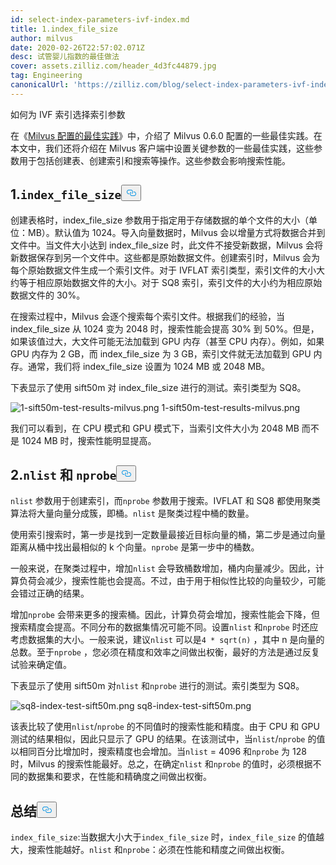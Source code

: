 ```yaml
---
id: select-index-parameters-ivf-index.md
title: 1.index_file_size
author: milvus
date: 2020-02-26T22:57:02.071Z
desc: 试管婴儿指数的最佳做法
cover: assets.zilliz.com/header_4d3fc44879.jpg
tag: Engineering
canonicalUrl: 'https://zilliz.com/blog/select-index-parameters-ivf-index'
---
```

<custom-h1>如何为 IVF 索引选择索引参数</custom-h1><p>在《<a href="https://medium.com/@milvusio/best-practices-for-milvus-configuration-f38f1e922418">Milvus 配置的最佳实践</a>》中，介绍了 Milvus 0.6.0 配置的一些最佳实践。在本文中，我们还将介绍在 Milvus 客户端中设置关键参数的一些最佳实践，这些参数用于包括创建表、创建索引和搜索等操作。这些参数会影响搜索性能。</p>
<h2 id="1-codeindexfilesizecode" class="common-anchor-header">1.<code translate="no">index_file_size</code><button data-href="#1-codeindexfilesizecode" class="anchor-icon" translate="no">
      <svg translate="no"
        aria-hidden="true"
        focusable="false"
        height="20"
        version="1.1"
        viewBox="0 0 16 16"
        width="16"
      >
        <path
          fill="#0092E4"
          fill-rule="evenodd"
          d="M4 9h1v1H4c-1.5 0-3-1.69-3-3.5S2.55 3 4 3h4c1.45 0 3 1.69 3 3.5 0 1.41-.91 2.72-2 3.25V8.59c.58-.45 1-1.27 1-2.09C10 5.22 8.98 4 8 4H4c-.98 0-2 1.22-2 2.5S3 9 4 9zm9-3h-1v1h1c1 0 2 1.22 2 2.5S13.98 12 13 12H9c-.98 0-2-1.22-2-2.5 0-.83.42-1.64 1-2.09V6.25c-1.09.53-2 1.84-2 3.25C6 11.31 7.55 13 9 13h4c1.45 0 3-1.69 3-3.5S14.5 6 13 6z"
        ></path>
      </svg>
    </button></h2><p>创建表格时，index_file_size 参数用于指定用于存储数据的单个文件的大小（单位：MB）。默认值为 1024。导入向量数据时，Milvus 会以增量方式将数据合并到文件中。当文件大小达到 index_file_size 时，此文件不接受新数据，Milvus 会将新数据保存到另一个文件中。这些都是原始数据文件。创建索引时，Milvus 会为每个原始数据文件生成一个索引文件。对于 IVFLAT 索引类型，索引文件的大小大约等于相应原始数据文件的大小。对于 SQ8 索引，索引文件的大小约为相应原始数据文件的 30%。</p>
<p>在搜索过程中，Milvus 会逐个搜索每个索引文件。根据我们的经验，当 index_file_size 从 1024 变为 2048 时，搜索性能会提高 30% 到 50%。但是，如果该值过大，大文件可能无法加载到 GPU 内存（甚至 CPU 内存）。例如，如果 GPU 内存为 2 GB，而 index_file_size 为 3 GB，索引文件就无法加载到 GPU 内存。通常，我们将 index_file_size 设置为 1024 MB 或 2048 MB。</p>
<p>下表显示了使用 sift50m 对 index_file_size 进行的测试。索引类型为 SQ8。</p>
<p>
  
   <span class="img-wrapper"> <img translate="no" src="https://assets.zilliz.com/1_sift50m_test_results_milvus_74f60de4aa.png" alt="1-sift50m-test-results-milvus.png" class="doc-image" id="1-sift50m-test-results-milvus.png" />
   </span> <span class="img-wrapper"> <span>1-sift50m-test-results-milvus.png</span> </span></p>
<p>我们可以看到，在 CPU 模式和 GPU 模式下，当索引文件大小为 2048 MB 而不是 1024 MB 时，搜索性能明显提高。</p>
<h2 id="2-codenlistcode-and-codenprobecode" class="common-anchor-header">2.<code translate="no">nlist</code> <strong>和</strong> <code translate="no">nprobe</code><button data-href="#2-codenlistcode-and-codenprobecode" class="anchor-icon" translate="no">
      <svg translate="no"
        aria-hidden="true"
        focusable="false"
        height="20"
        version="1.1"
        viewBox="0 0 16 16"
        width="16"
      >
        <path
          fill="#0092E4"
          fill-rule="evenodd"
          d="M4 9h1v1H4c-1.5 0-3-1.69-3-3.5S2.55 3 4 3h4c1.45 0 3 1.69 3 3.5 0 1.41-.91 2.72-2 3.25V8.59c.58-.45 1-1.27 1-2.09C10 5.22 8.98 4 8 4H4c-.98 0-2 1.22-2 2.5S3 9 4 9zm9-3h-1v1h1c1 0 2 1.22 2 2.5S13.98 12 13 12H9c-.98 0-2-1.22-2-2.5 0-.83.42-1.64 1-2.09V6.25c-1.09.53-2 1.84-2 3.25C6 11.31 7.55 13 9 13h4c1.45 0 3-1.69 3-3.5S14.5 6 13 6z"
        ></path>
      </svg>
    </button></h2><p><code translate="no">nlist</code> 参数用于创建索引，而<code translate="no">nprobe</code> 参数用于搜索。IVFLAT 和 SQ8 都使用聚类算法将大量向量分成簇，即桶。<code translate="no">nlist</code> 是聚类过程中桶的数量。</p>
<p>使用索引搜索时，第一步是找到一定数量最接近目标向量的桶，第二步是通过向量距离从桶中找出最相似的 k 个向量。<code translate="no">nprobe</code> 是第一步中的桶数。</p>
<p>一般来说，在聚类过程中，增加<code translate="no">nlist</code> 会导致桶数增加，桶内向量减少。因此，计算负荷会减少，搜索性能也会提高。不过，由于用于相似性比较的向量较少，可能会错过正确的结果。</p>
<p>增加<code translate="no">nprobe</code> 会带来更多的搜索桶。因此，计算负荷会增加，搜索性能会下降，但搜索精度会提高。不同分布的数据集情况可能不同。设置<code translate="no">nlist</code> 和<code translate="no">nprobe</code> 时还应考虑数据集的大小。一般来说，建议<code translate="no">nlist</code> 可以是<code translate="no">4 * sqrt(n)</code> ，其中 n 是向量的总数。至于<code translate="no">nprobe</code> ，您必须在精度和效率之间做出权衡，最好的方法是通过反复试验来确定值。</p>
<p>下表显示了使用 sift50m 对<code translate="no">nlist</code> 和<code translate="no">nprobe</code> 进行的测试。索引类型为 SQ8。</p>
<p>
  
   <span class="img-wrapper"> <img translate="no" src="https://assets.zilliz.com/sq8_index_test_sift50m_b5daa9f7b5.png" alt="sq8-index-test-sift50m.png" class="doc-image" id="sq8-index-test-sift50m.png" />
   </span> <span class="img-wrapper"> <span>sq8-index-test-sift50m.png</span> </span></p>
<p>该表比较了使用<code translate="no">nlist</code>/<code translate="no">nprobe</code> 的不同值时的搜索性能和精度。由于 CPU 和 GPU 测试的结果相似，因此只显示了 GPU 的结果。在该测试中，当<code translate="no">nlist</code>/<code translate="no">nprobe</code> 的值以相同百分比增加时，搜索精度也会增加。当<code translate="no">nlist</code> = 4096 和<code translate="no">nprobe</code> 为 128 时，Milvus 的搜索性能最好。总之，在确定<code translate="no">nlist</code> 和<code translate="no">nprobe</code> 的值时，必须根据不同的数据集和要求，在性能和精确度之间做出权衡。</p>
<h2 id="Summary" class="common-anchor-header">总结<button data-href="#Summary" class="anchor-icon" translate="no">
      <svg translate="no"
        aria-hidden="true"
        focusable="false"
        height="20"
        version="1.1"
        viewBox="0 0 16 16"
        width="16"
      >
        <path
          fill="#0092E4"
          fill-rule="evenodd"
          d="M4 9h1v1H4c-1.5 0-3-1.69-3-3.5S2.55 3 4 3h4c1.45 0 3 1.69 3 3.5 0 1.41-.91 2.72-2 3.25V8.59c.58-.45 1-1.27 1-2.09C10 5.22 8.98 4 8 4H4c-.98 0-2 1.22-2 2.5S3 9 4 9zm9-3h-1v1h1c1 0 2 1.22 2 2.5S13.98 12 13 12H9c-.98 0-2-1.22-2-2.5 0-.83.42-1.64 1-2.09V6.25c-1.09.53-2 1.84-2 3.25C6 11.31 7.55 13 9 13h4c1.45 0 3-1.69 3-3.5S14.5 6 13 6z"
        ></path>
      </svg>
    </button></h2><p><code translate="no">index_file_size</code>:当数据大小大于<code translate="no">index_file_size</code> 时，<code translate="no">index_file_size</code> 的值越大，搜索性能越好。<code translate="no">nlist</code> 和<code translate="no">nprobe</code>：必须在性能和精度之间做出权衡。</p>
